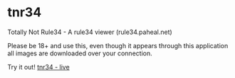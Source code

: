 tnr34
=====

Totally Not Rule34 - A rule34 viewer (rule34.paheal.net)

Please be 18+ and use this, even though it appears through this application all images are downloaded over your connection.


Try it out! [tnr34 - live](http://jaredallard.me/tnr34)
